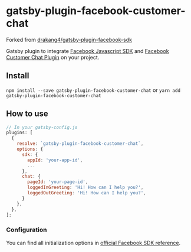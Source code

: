 # gatsby-plugin-facebook-customer-chat

Forked from [drakang4/gatsby-plugin-facebook-sdk](https://github.com/drakang4/gatsby-plugin-facebook-sdk)

Gatsby plugin to integrate [Facebook Javascript SDK](https://developers.facebook.com/docs/javascript)
and [Facebook Customer Chat Plugin](https://developers.facebook.com/docs/messenger-platform/discovery/customer-chat-plugin/) on your project.

## Install

`npm install --save gatsby-plugin-facebook-customer-chat` or `yarn add gatsby-plugin-facebook-customer-chat`

## How to use

```javascript
// In your gatsby-config.js
plugins: [
  {
    resolve: `gatsby-plugin-facebook-customer-chat`,
    options: {
      sdk: {
        appId: 'your-app-id',
        ...
      },
      chat: {
        pageId: 'your-page-id',
        loggedInGreeting: 'Hi! How can I help you?',
        loggedOutGreeting: 'Hi! How can I help you?',
      }
    },
  },
];
```

### Configuration

You can find all initialization options in [official Facebook SDK reference](https://developers.facebook.com/docs/javascript/reference/FB.init).
